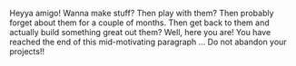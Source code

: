 
Heyya amigo! Wanna make stuff? Then play with them? Then probably forget about them for a couple of months. Then get back to them and actually build something great out them? Well, here you are! You have reached the end of this mid-motivating paragraph ... Do not abandon your projects!!
